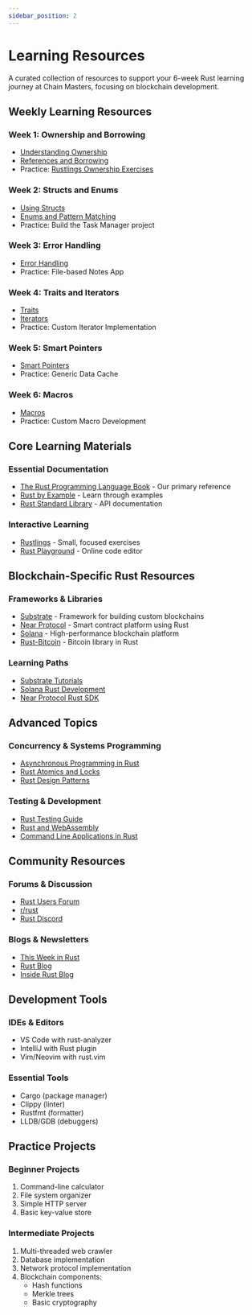 ```yaml
---
sidebar_position: 2
---
```


# Learning Resources

A curated collection of resources to support your 6-week Rust learning journey at Chain Masters, focusing on blockchain development.

## Weekly Learning Resources

### Week 1: Ownership and Borrowing
- [Understanding Ownership](https://doc.rust-lang.org/book/ch04-00-understanding-ownership.html)
- [References and Borrowing](https://doc.rust-lang.org/book/ch04-02-references-and-borrowing.html)
- Practice: [Rustlings Ownership Exercises](https://github.com/rust-lang/rustlings)

### Week 2: Structs and Enums
- [Using Structs](https://doc.rust-lang.org/book/ch05-00-structs.html)
- [Enums and Pattern Matching](https://doc.rust-lang.org/book/ch06-00-enums.html)
- Practice: Build the Task Manager project

### Week 3: Error Handling
- [Error Handling](https://doc.rust-lang.org/book/ch09-00-error-handling.html)
- Practice: File-based Notes App

### Week 4: Traits and Iterators
- [Traits](https://doc.rust-lang.org/book/ch10-02-traits.html)
- [Iterators](https://doc.rust-lang.org/book/ch13-02-iterators.html)
- Practice: Custom Iterator Implementation

### Week 5: Smart Pointers
- [Smart Pointers](https://doc.rust-lang.org/book/ch15-00-smart-pointers.html)
- Practice: Generic Data Cache

### Week 6: Macros
- [Macros](https://doc.rust-lang.org/book/ch19-06-macros.html)
- Practice: Custom Macro Development

## Core Learning Materials

### Essential Documentation
- [The Rust Programming Language Book](https://doc.rust-lang.org/book/) - Our primary reference
- [Rust by Example](https://doc.rust-lang.org/rust-by-example/) - Learn through examples
- [Rust Standard Library](https://doc.rust-lang.org/std/) - API documentation

### Interactive Learning
- [Rustlings](https://github.com/rust-lang/rustlings) - Small, focused exercises
- [Rust Playground](https://play.rust-lang.org/) - Online code editor

## Blockchain-Specific Rust Resources

### Frameworks & Libraries
- [Substrate](https://substrate.io/) - Framework for building custom blockchains
- [Near Protocol](https://near.org/) - Smart contract platform using Rust
- [Solana](https://solana.com/developers) - High-performance blockchain platform
- [Rust-Bitcoin](https://github.com/rust-bitcoin/rust-bitcoin) - Bitcoin library in Rust

### Learning Paths
- [Substrate Tutorials](https://docs.substrate.io/tutorials/)
- [Solana Rust Development](https://solana.com/developers/guides)
- [Near Protocol Rust SDK](https://docs.near.org/develop/contracts/introduction)

## Advanced Topics

### Concurrency & Systems Programming
- [Asynchronous Programming in Rust](https://rust-lang.github.io/async-book/)
- [Rust Atomics and Locks](https://marabos.nl/atomics/)
- [Rust Design Patterns](https://rust-unofficial.github.io/patterns/)

### Testing & Development
- [Rust Testing Guide](https://doc.rust-lang.org/book/ch11-00-testing.html)
- [Rust and WebAssembly](https://rustwasm.github.io/docs/book/)
- [Command Line Applications in Rust](https://rust-cli.github.io/book/)

## Community Resources

### Forums & Discussion
- [Rust Users Forum](https://users.rust-lang.org/)
- [r/rust](https://www.reddit.com/r/rust/)
- [Rust Discord](https://discord.gg/rust-lang)

### Blogs & Newsletters
- [This Week in Rust](https://this-week-in-rust.org/)
- [Rust Blog](https://blog.rust-lang.org/)
- [Inside Rust Blog](https://blog.rust-lang.org/inside-rust/)

## Development Tools

### IDEs & Editors
- VS Code with rust-analyzer
- IntelliJ with Rust plugin
- Vim/Neovim with rust.vim

### Essential Tools
- Cargo (package manager)
- Clippy (linter)
- Rustfmt (formatter)
- LLDB/GDB (debuggers)

## Practice Projects

### Beginner Projects
1. Command-line calculator
2. File system organizer
3. Simple HTTP server
4. Basic key-value store

### Intermediate Projects
1. Multi-threaded web crawler
2. Database implementation
3. Network protocol implementation
4. Blockchain components:
   - Hash functions
   - Merkle trees
   - Basic cryptography
